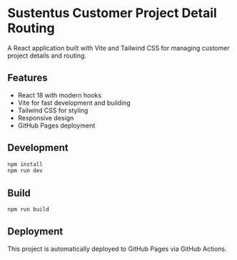 # Sustentus Customer Project Detail Routing

A React application built with Vite and Tailwind CSS for managing customer project details and routing.

## Features

- React 18 with modern hooks
- Vite for fast development and building
- Tailwind CSS for styling
- Responsive design
- GitHub Pages deployment

## Development

```bash
npm install
npm run dev
```

## Build

```bash
npm run build
```

## Deployment

This project is automatically deployed to GitHub Pages via GitHub Actions.
